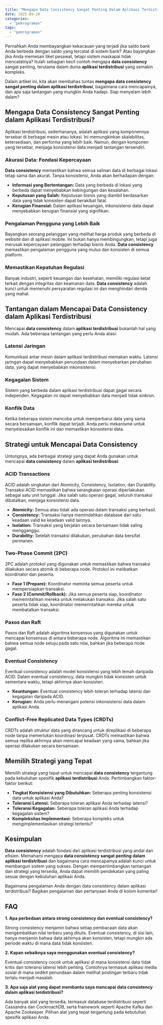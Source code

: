 ```yaml
---
title: "Mengapa Data Consistency Sangat Penting Dalam Aplikasi Terdistribusi?"
date: 2025-09-10
categories: 
  - "pemrograman"
tags: 
  - "pemrograman"
---
```


Pernahkah Anda membayangkan kekacauan yang terjadi jika saldo bank Anda berbeda dengan saldo yang tercatat di sistem bank? Atau bayangkan jika Anda memesan tiket pesawat, tetapi sistem maskapai tidak mencatatnya? Itulah sebagian kecil contoh mengapa **data consistency** sangat penting, terutama dalam dunia **aplikasi terdistribusi** yang semakin kompleks.

Dalam artikel ini, kita akan membahas tuntas **mengapa data consistency sangat penting dalam aplikasi terdistribusi**, bagaimana cara mencapainya, dan apa saja tantangan yang mungkin Anda hadapi. Siap menyelam lebih dalam?

## Mengapa Data Consistency Sangat Penting dalam Aplikasi Terdistribusi?

Aplikasi terdistribusi, sederhananya, adalah aplikasi yang komponennya tersebar di berbagai mesin atau lokasi. Ini memungkinkan skalabilitas, ketersediaan, dan performa yang lebih baik. Namun, dengan komponen yang tersebar, menjaga konsistensi data menjadi tantangan tersendiri.

### Akurasi Data: Fondasi Kepercayaan

**Data consistency** memastikan bahwa semua salinan data di berbagai lokasi tetap sama dan akurat. Tanpa konsistensi, Anda akan berhadapan dengan:

- **Informasi yang Bertentangan:** Data yang berbeda di lokasi yang berbeda dapat menyebabkan kebingungan dan kesalahan.
- **Keputusan yang Salah:** Keputusan bisnis yang diambil berdasarkan data yang tidak konsisten dapat berakibat fatal.
- **Kerugian Finansial:** Dalam aplikasi keuangan, inkonsistensi data dapat menyebabkan kerugian finansial yang signifikan.

### Pengalaman Pengguna yang Lebih Baik

Bayangkan seorang pelanggan yang melihat harga produk yang berbeda di website dan di aplikasi mobile. Ini bukan hanya membingungkan, tetapi juga merusak kepercayaan pelanggan terhadap bisnis Anda. **Data consistency** memastikan pengalaman pengguna yang mulus dan konsisten di semua platform.

### Memastikan Kepatuhan Regulasi

Banyak industri, seperti keuangan dan kesehatan, memiliki regulasi ketat terkait dengan integritas dan keamanan data. **Data consistency** adalah kunci untuk memenuhi persyaratan regulasi ini dan menghindari denda yang mahal.

## Tantangan dalam Mencapai Data Consistency dalam Aplikasi Terdistribusi

Mencapai **data consistency** dalam **aplikasi terdistribusi** bukanlah hal yang mudah. Ada beberapa tantangan yang perlu Anda atasi:

### Latensi Jaringan

Komunikasi antar mesin dalam aplikasi terdistribusi memakan waktu. Latensi jaringan dapat menyebabkan penundaan dalam menyebarkan perubahan data, yang dapat menyebabkan inkonsistensi.

### Kegagalan Sistem

Sistem yang berbeda dalam aplikasi terdistribusi dapat gagal secara independen. Kegagalan ini dapat menyebabkan data menjadi tidak sinkron.

### Konflik Data

Ketika beberapa sistem mencoba untuk memperbarui data yang sama secara bersamaan, konflik dapat terjadi. Anda perlu mekanisme untuk menyelesaikan konflik ini dan memastikan konsistensi data.

## Strategi untuk Mencapai Data Consistency

Untungnya, ada berbagai strategi yang dapat Anda gunakan untuk mencapai **data consistency** dalam **aplikasi terdistribusi**:

### ACID Transactions

ACID adalah singkatan dari Atomicity, Consistency, Isolation, dan Durability. Transaksi ACID memastikan bahwa serangkaian operasi diperlakukan sebagai satu unit tunggal. Jika salah satu operasi gagal, seluruh transaksi dibatalkan, menjaga konsistensi data.

- **Atomicity:** Semua atau tidak ada operasi dalam transaksi yang berhasil.
- **Consistency:** Transaksi hanya memindahkan database dari satu keadaan valid ke keadaan valid lainnya.
- **Isolation:** Transaksi yang berjalan secara bersamaan tidak saling mengganggu.
- **Durability:** Setelah transaksi dilakukan, perubahan data bersifat permanen.

### Two-Phase Commit (2PC)

2PC adalah protokol yang digunakan untuk memastikan bahwa transaksi dilakukan secara atomik di beberapa node. Protokol ini melibatkan koordinator dan peserta.

- **Fase 1 (Prepare):** Koordinator meminta semua peserta untuk mempersiapkan transaksi.
- **Fase 2 (Commit/Rollback):** Jika semua peserta siap, koordinator memerintahkan mereka untuk melakukan transaksi. Jika salah satu peserta tidak siap, koordinator memerintahkan mereka untuk membatalkan transaksi.

### Paxos dan Raft

Paxos dan Raft adalah algoritma konsensus yang digunakan untuk mencapai konsensus di antara beberapa node. Algoritma ini memastikan bahwa semua node setuju pada satu nilai, bahkan jika beberapa node gagal.

### Eventual Consistency

Eventual consistency adalah model konsistensi yang lebih lemah daripada ACID. Dalam eventual consistency, data mungkin tidak konsisten untuk sementara waktu, tetapi akhirnya akan konsisten.

- **Keuntungan:** Eventual consistency lebih toleran terhadap latensi dan kegagalan daripada ACID.
- **Kerugian:** Anda perlu menangani potensi inkonsistensi data dalam aplikasi Anda.

### Conflict-Free Replicated Data Types (CRDTs)

CRDTs adalah struktur data yang dirancang untuk direplikasi di beberapa node tanpa memerlukan koordinasi terpusat. CRDTs memastikan bahwa semua replika akhirnya akan mencapai keadaan yang sama, bahkan jika operasi dilakukan secara bersamaan.

## Memilih Strategi yang Tepat

Memilih strategi yang tepat untuk mencapai **data consistency** tergantung pada kebutuhan spesifik **aplikasi terdistribusi** Anda. Pertimbangkan faktor-faktor berikut:

- **Tingkat Konsistensi yang Dibutuhkan:** Seberapa penting konsistensi data untuk aplikasi Anda?
- **Toleransi Latensi:** Seberapa toleran aplikasi Anda terhadap latensi?
- **Toleransi Kegagalan:** Seberapa toleran aplikasi Anda terhadap kegagalan sistem?
- **Kompleksitas Implementasi:** Seberapa kompleks untuk mengimplementasikan strategi tertentu?

## Kesimpulan

**Data consistency** adalah fondasi dari aplikasi terdistribusi yang andal dan efisien. Memahami mengapa **data consistency sangat penting dalam aplikasi terdistribusi** dan bagaimana cara mencapainya adalah kunci untuk membangun sistem yang sukses. Dengan mempertimbangkan tantangan dan strategi yang tersedia, Anda dapat memilih pendekatan yang paling sesuai dengan kebutuhan aplikasi Anda.

Bagaimana pengalaman Anda dengan data consistency dalam aplikasi terdistribusi? Bagikan pengalaman dan pertanyaan Anda di kolom komentar!

## FAQ

**1\. Apa perbedaan antara strong consistency dan eventual consistency?**

Strong consistency menjamin bahwa setiap pembacaan data akan mengembalikan nilai terbaru yang ditulis. Eventual consistency, di sisi lain, hanya menjamin bahwa data akhirnya akan konsisten, tetapi mungkin ada periode waktu di mana data tidak konsisten.

**2\. Kapan sebaiknya saya menggunakan eventual consistency?**

Eventual consistency cocok untuk aplikasi di mana konsistensi data tidak kritis dan toleransi latensi lebih penting. Contohnya termasuk aplikasi media sosial di mana sedikit penundaan dalam melihat postingan terbaru tidak terlalu menjadi masalah.

**3\. Apa saja alat yang dapat membantu saya mencapai data consistency dalam aplikasi terdistribusi?**

Ada banyak alat yang tersedia, termasuk database terdistribusi seperti Cassandra dan CockroachDB, serta framework seperti Apache Kafka dan Apache Zookeeper. Pilihan alat yang tepat tergantung pada kebutuhan spesifik aplikasi Anda.
